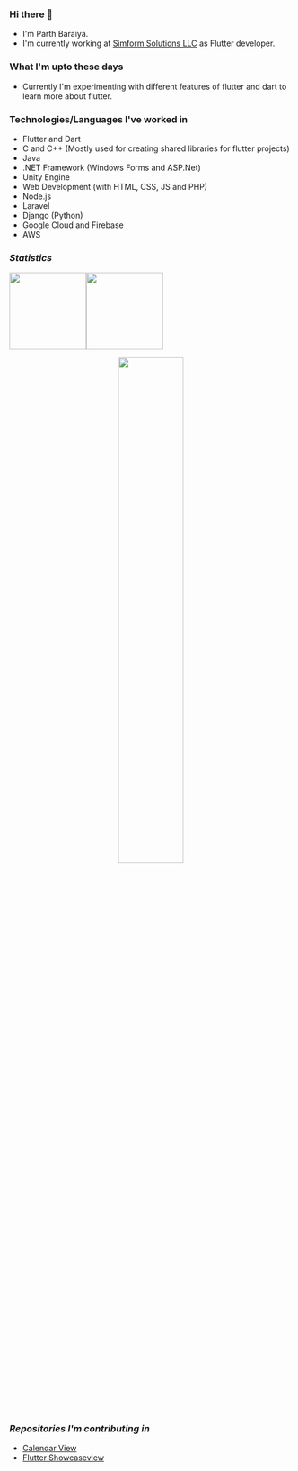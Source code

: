 ### Hi there 👋

- I'm Parth Baraiya.
- I'm currently working at [Simform Solutions LLC](https://github.com/SimformSolutionsPvtLtd) as Flutter developer.

### What I'm upto these days

- Currently I'm experimenting with different features of flutter and dart to learn more about flutter.

### Technologies/Languages I've worked in

- Flutter and Dart
- C and C++ (Mostly used for creating shared libraries for flutter projects)
- Java
- .NET Framework (Windows Forms and ASP.Net)
- Unity Engine
- Web Development (with HTML, CSS, JS and PHP)
- Node.js
- Laravel
- Django (Python)
- Google Cloud and Firebase
- AWS

### ***Statistics***

<img height="137px" src="https://github-readme-stats.vercel.app/api?username=ParthBaraiya&hide_title=true&hide_border=true&show_icons=true&count_private=true&line_height=21&theme=default" /><!-- wi*quL3fcV --><img height="137px" src="https://github-readme-stats.vercel.app/api/top-langs/?username=ParthBaraiya&hide=html&hide_title=true&hide_border=true&layout=compact&langs_count=6&exclude_repo=comp426,Redventures-Movie-Quotes&theme=default" />

<p align="center">
  <a href="https://github.com/ParthBaraiya"><span>
    <img width="48%" src="https://github-readme-streak-stats.herokuapp.com/?user=ParthBaraiya&theme=default" />
    </span></a>
</p>
</div>

### ***Repositories I'm contributing in***

- [Calendar View](https://github.com/SimformSolutionsPvtLtd/flutter_calendar_view)
- [Flutter Showcaseview](https://github.com/SimformSolutionsPvtLtd/flutter_showcaseview)
